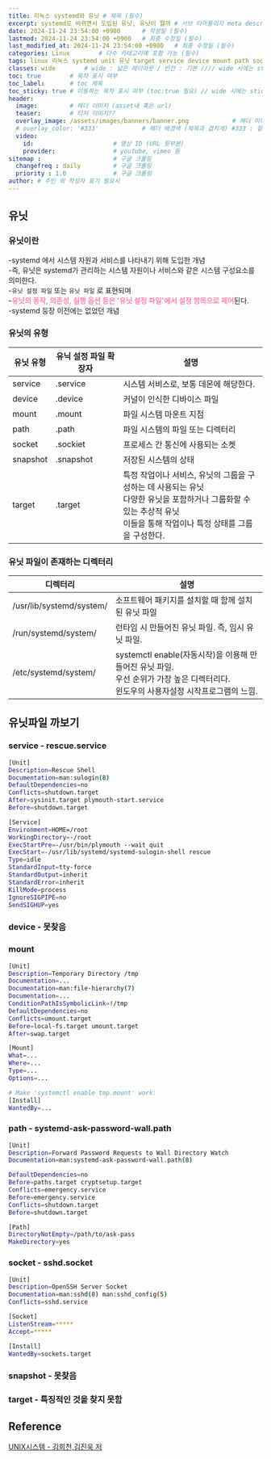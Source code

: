 ```yaml
---
title: 리눅스 systemd와 유닛 # 제목 (필수)
excerpt: systemd로 바뀌면서 도입된 유닛, 유닛이 뭘까 # 서브 타이틀이자 meta description (필수)
date: 2024-11-24 23:54:00 +0900      # 작성일 (필수)
lastmod: 2024-11-24 23:54:00 +0900   # 최종 수정일 (필수)
last_modified_at: 2024-11-24 23:54:00 +0900   # 최종 수정일 (필수)
categories: Linux        # 다수 카테고리에 포함 가능 (필수)
tags: linux 리눅스 systemd unit 유닛 target service device mount path socket snapshot                     # 태그 복수개 가능 (필수)
classes: wide        # wide : 넓은 레이아웃 / 빈칸 : 기본 //// wide 시에는 sticky toc 불가
toc: true        # 목차 표시 여부
toc_label:       # toc 제목
toc_sticky: true # 이동하는 목차 표시 여부 (toc:true 필요) // wide 시에는 sticky toc 불가
header: 
  image:         # 헤더 이미지 (asset내 혹은 url)
  teaser:        # 티저 이미지??
  overlay_image: /assets/images/banners/banner.png            # 헤더 이미지 (제목과 겹치게)
  # overlay_color: '#333'            # 헤더 배경색 (제목과 겹치게) #333 : 짙은 회색 (필수)
  video:
    id:                      # 영상 ID (URL 뒷부분)
    provider:                # youtube, vimeo 등
sitemap :                    # 구글 크롤링
  changefreq : daily         # 구글 크롤링
  priority : 1.0             # 구글 크롤링
author: # 주인 외 작성자 표기 필요시
---
```

<!--postNo: 20241124_018-->

## 유닛  

### 유닛이란  

-systemd 에서 시스템 자원과 서비스를 나타내기 위해 도입한 개념  
-즉, 유닛은 systemd가 관리하는 시스템 자원이나 서비스와 같은 시스템 구성요소를 의미한다.  
-`유닛 설정 파일` 또는 `유닛 파일` 로 표현되며  
-<b><font color="FF82B2">유닛의 동작, 의존성, 실행 옵션 등은 '유닛 설정 파일'에서 설정 항목으로 제어</font></b>된다.  
-systemd 등장 이전에는 없었던 개념  

### 유닛의 유형  

|유닛 유형|유닉 설정 파일 확장자|설명|
|---|---|---|
|service|.service|시스템 서비스로, 보통 데몬에 해당한다.|
|device|.device|커널이 인식한 디바이스 파일|
|mount|.mount|파일 시스템 마운트 지점|
|path|.path|파일 시스템의 파일 또는 디렉터리|
|socket|.sockiet|프로세스 간 통신에 사용되는 소켓|
|snapshot|.snapshot|저장된 시스템의 상태|
|target|.target|특정 작업이나 서비스, 유닛의 그룹을 구성하는 데 사용되는 유닛<br>다양한 유닛을 포함하거나 그룹화할 수 있는 추상적 유닛<br>이들을 통해 작업이나 특정 상태를 그룹을 구성한다.|

### 유닛 파일이 존재하는 디렉터리  

|디렉터리|설명|
|---|---|
|/usr/lib/systemd/system/|소프트웨어 패키지를 설치할 때 함께 설치된 유닛 파일|
|/run/systemd/system/|런타임 시 만들어진 유닛 파일. 즉, 임시 유닛 파일.|
|/etc/systemd/system/|systemctl enable(자동시작)을 이용해 만들어진 유닛 파일.<br>우선 순위가 가장 높은 디렉터리다.<br>윈도우의 사용자설정 시작프로그램의 느낌.|



## 유닛파일 까보기  

### service - rescue.service  

```bash
[Unit]
Description=Rescue Shell
Documentation=man:sulogin(8)
DefaultDependencies=no
Conflicts=shutdown.target
After=sysinit.target plymouth-start.service
Before=shutdown.target

[Service]
Environment=HOME=/root
WorkingDirectory=-/root
ExecStartPre=-/usr/bin/plymouth --wait quit
ExecStart=-/usr/lib/systemd/systemd-sulogin-shell rescue
Type=idle
StandardInput=tty-force
StandardOutput=inherit
StandardError=inherit
KillMode=process
IgnoreSIGPIPE=no
SendSIGHUP=yes
```

### device - 못찾음  


### mount  

```bash
[Unit]
Description=Temporary Directory /tmp
Documentation=...
Documentation=man:file-hierarchy(7)
Documentation=...
ConditionPathIsSymbolicLink=!/tmp
DefaultDependencies=no
Conflicts=umount.target
Before=local-fs.target umount.target
After=swap.target

[Mount]
What=...
Where=...
Type=...
Options=...

# Make 'systemctl enable tmp.mount' work:
[Install]
WantedBy=...
```

### path - systemd-ask-password-wall.path   

```bash
[Unit]
Description=Forward Password Requests to Wall Directory Watch
Documentation=man:systemd-ask-password-wall.path(8)

DefaultDependencies=no
Before=paths.target cryptsetup.target
Conflicts=emergency.service
Before=emergency.service
Conflicts=shutdown.target
Before=shutdown.target

[Path]
DirectoryNotEmpty=/path/to/ask-pass
MakeDirectory=yes
```

### socket - sshd.socket  

```bash
[Unit]
Description=OpenSSH Server Socket
Documentation=man:sshd(8) man:sshd_config(5)
Conflicts=sshd.service

[Socket]
ListenStream=*****
Accept=*****

[Install]
WantedBy=sockets.target
```

### snapshot - 못찾음  


### target - 특징적인 것을 찾지 못함  


## Reference  

[UNIX시스템 - 김희천,김진욱 저 ](https://search.shopping.naver.com/book/catalog/41474371650)  